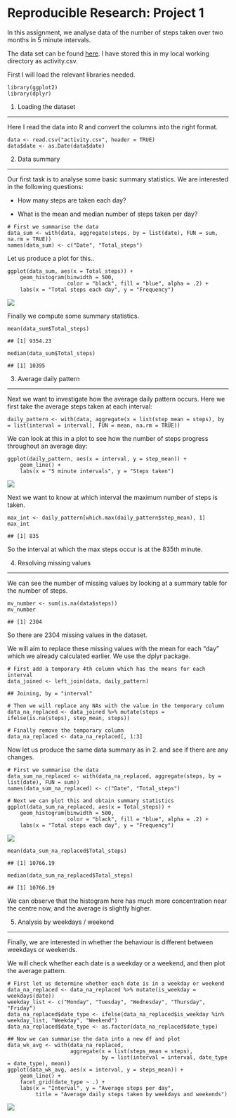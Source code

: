 Reproducible Research: Project 1
================================

In this assignment, we analyse data of the number of steps taken over
two months in 5 minute intervals.

The data set can be found
[here](https://d396qusza40orc.cloudfront.net/repdata%2Fdata%2Factivity.zip).
I have stored this in my local working directory as activity.csv.

First I will load the relevant libraries needed.

    library(ggplot2)
    library(dplyr)

1. Loading the dataset
----------------------

Here I read the data into R and convert the columns into the right
format.

    data <- read.csv("activity.csv", header = TRUE)
    data$date <- as.Date(data$date)

2. Data summary
---------------

Our first task is to analyse some basic summary statistics. We are
interested in the following questions:

-   How many steps are taken each day?

-   What is the mean and median number of steps taken per day?

<!-- -->

    # First we summarise the data
    data_sum <- with(data, aggregate(steps, by = list(date), FUN = sum, na.rm = TRUE))
    names(data_sum) <- c("Date", "Total_steps")

Let us produce a plot for this..

    ggplot(data_sum, aes(x = Total_steps)) +
        geom_histogram(binwidth = 500, 
                       color = "black", fill = "blue", alpha = .2) +
        labs(x = "Total steps each day", y = "Frequency")

![](PA1_template_files/figure-markdown_strict/unnamed-chunk-1-1.png)

Finally we compute some summary statistics.

    mean(data_sum$Total_steps)

    ## [1] 9354.23

    median(data_sum$Total_steps)

    ## [1] 10395

3. Average daily pattern
------------------------

Next we want to investigate how the average daily pattern occurs. Here
we first take the average steps taken at each interval:

    daily_pattern <- with(data, aggregate(x = list(step_mean = steps), by = list(interval = interval), FUN = mean, na.rm = TRUE))

We can look at this in a plot to see how the number of steps progress
throughout an average day:

    ggplot(daily_pattern, aes(x = interval, y = step_mean)) +
        geom_line() +
        labs(x = "5 minute intervals", y = "Steps taken")

![](PA1_template_files/figure-markdown_strict/plot%20daily%20pattern-1.png)

Next we want to know at which interval the maximum number of steps is
taken.

    max_int <- daily_pattern[which.max(daily_pattern$step_mean), 1]
    max_int

    ## [1] 835

So the interval at which the max steps occur is at the 835th minute.

4. Resolving missing values
---------------------------

We can see the number of missing values by looking at a summary table
for the number of steps.

    mv_number <- sum(is.na(data$steps))
    mv_number

    ## [1] 2304

So there are 2304 missing values in the dataset.

We will aim to replace these missing values with the mean for each “day”
which we already calculated earlier. We use the dplyr package.

    # First add a temporary 4th column which has the means for each interval
    data_joined <- left_join(data, daily_pattern)

    ## Joining, by = "interval"

    # Then we will replace any NAs with the value in the temporary column
    data_na_replaced <- data_joined %>% mutate(steps = ifelse(is.na(steps), step_mean, steps))

    # Finally remove the temporary column
    data_na_replaced <- data_na_replaced[, 1:3]

Now let us produce the same data summary as in 2. and see if there are
any changes.

    # First we summarise the data
    data_sum_na_replaced <- with(data_na_replaced, aggregate(steps, by = list(date), FUN = sum))
    names(data_sum_na_replaced) <- c("Date", "Total_steps")

    # Next we can plot this and obtain summary statistics
    ggplot(data_sum_na_replaced, aes(x = Total_steps)) +
        geom_histogram(binwidth = 500, 
                       color = "black", fill = "blue", alpha = .2) +
        labs(x = "Total steps each day", y = "Frequency")

![](PA1_template_files/figure-markdown_strict/replace%20na%20summary-1.png)

    mean(data_sum_na_replaced$Total_steps)

    ## [1] 10766.19

    median(data_sum_na_replaced$Total_steps)

    ## [1] 10766.19

We can observe that the histogram here has much more concentration near
the centre now, and the average is slightly higher.

5. Analysis by weekdays / weekend
---------------------------------

Finally, we are interested in whether the behaviour is different between
weekdays or weekends.

We will check whether each date is a weekday or a weekend, and then plot
the average pattern.

    # First let us determine whether each date is in a weekday or weekend
    data_na_replaced <- data_na_replaced %>% mutate(is_weekday = weekdays(date))
    weekday_list <- c("Monday", "Tuesday", "Wednesday", "Thursday", "Friday")
    data_na_replaced$date_type <- ifelse(data_na_replaced$is_weekday %in% weekday_list, "Weekday", "Weekend")
    data_na_replaced$date_type <- as.factor(data_na_replaced$date_type)

    ## Now we can summarise the data into a new df and plot
    data_wk_avg <- with(data_na_replaced, 
                        aggregate(x = list(steps_mean = steps), 
                                  by = list(interval = interval, date_type = date_type), mean))
    ggplot(data_wk_avg, aes(x = interval, y = steps_mean)) +
        geom_line() +
        facet_grid(date_type ~ .) +
        labs(x = "Interval", y = "Average steps per day", 
             title = "Average daily steps taken by weekdays and weekends")

![](PA1_template_files/figure-markdown_strict/weekday%20analysis-1.png)
